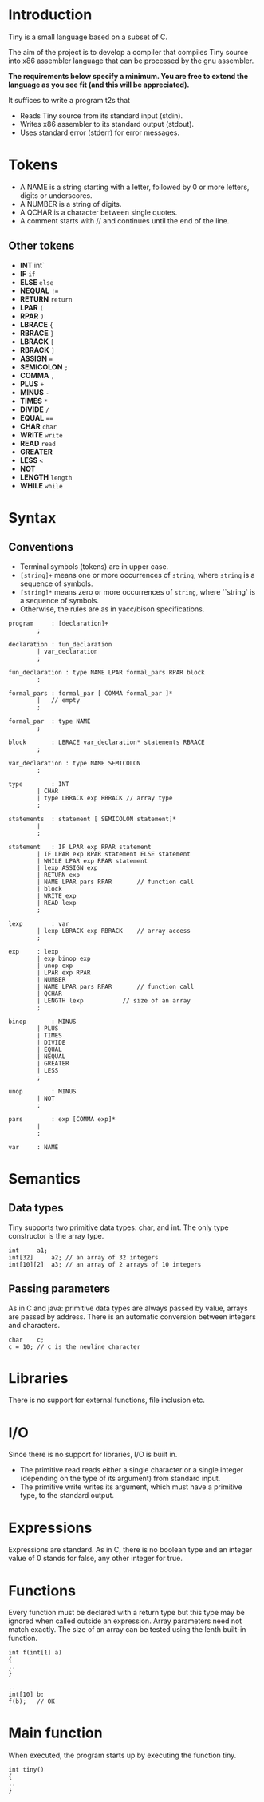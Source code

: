 # Introduction
Tiny is a small language based on a subset of C.

The aim of the project is to develop a compiler that compiles Tiny source into x86 assembler language that can be processed by the gnu assembler.

**The requirements below specify a minimum. You are free to extend the language as you see fit (and this will be appreciated).**

It suffices to write a program t2s that

* Reads Tiny source from its standard input (stdin).
* Writes x86 assembler to its standard output (stdout).
* Uses standard error (stderr) for error messages. 

# Tokens

* A NAME is a string starting with a letter, followed by 0 or more letters, digits or underscores.
* A NUMBER is a string of digits.
* A QCHAR is a character between single quotes.
* A comment starts with // and continues until the end of the line.
    
## Other tokens
* **INT** int`
* **IF** `if`
* **ELSE** `else`
* **NEQUAL** `!=`
* **RETURN** `return`
* **LPAR** `(`
* **RPAR** `)`
* **LBRACE** `{`
* **RBRACE** `}`
* **LBRACK** `[`
* **RBRACK** `]`
* **ASSIGN** `=`
* **SEMICOLON** `;`
* **COMMA** `,`
* **PLUS** `+`
* **MINUS** `-`
* **TIMES** `*`
* **DIVIDE** `/`
* **EQUAL** `==`
* **CHAR** `char`
* **WRITE** `write`
* **READ** `read`
* **GREATER** 
* **LESS** `<`
* **NOT** 
* **LENGTH** `length`
* **WHILE** `while`

# Syntax
## Conventions

* Terminal symbols (tokens) are in upper case.
* `[string]+` means one or more occurrences of `string`, where `string` is a sequence of symbols.
* `[string]*` means zero or more occurrences of `string`, where ``string` is a sequence of symbols.
* Otherwise, the rules are as in yacc/bison specifications.

```
program     : [declaration]+
        ;

declaration : fun_declaration
        | var_declaration
        ;

fun_declaration : type NAME LPAR formal_pars RPAR block
        ;

formal_pars : formal_par [ COMMA formal_par ]*
        |   // empty
        ;

formal_par  : type NAME
        ;

block       : LBRACE var_declaration* statements RBRACE
        ;

var_declaration : type NAME SEMICOLON
        ;

type        : INT
        | CHAR
        | type LBRACK exp RBRACK // array type
        ;

statements  : statement [ SEMICOLON statement]*
        |
        ;

statement   : IF LPAR exp RPAR statement
        | IF LPAR exp RPAR statement ELSE statement
        | WHILE LPAR exp RPAR statement
        | lexp ASSIGN exp
        | RETURN exp 
        | NAME LPAR pars RPAR       // function call
        | block
        | WRITE exp
        | READ lexp
        ;

lexp        : var
        | lexp LBRACK exp RBRACK    // array access
        ;

exp     : lexp
        | exp binop exp     
        | unop exp
        | LPAR exp RPAR
        | NUMBER 
        | NAME LPAR pars RPAR       // function call
        | QCHAR
        | LENGTH lexp           // size of an array
        ;

binop       : MINUS
        | PLUS
        | TIMES
        | DIVIDE
        | EQUAL
        | NEQUAL
        | GREATER
        | LESS
        ;

unop        : MINUS
        | NOT
        ;

pars        : exp [COMMA exp]*  
        | 
        ;

var     : NAME
```

# Semantics

## Data types
Tiny supports two primitive data types: char, and int. The only type constructor is the array type.

    int     a1;
    int[32]     a2; // an array of 32 integers
    int[10][2]  a3; // an array of 2 arrays of 10 integers


## Passing parameters
As in C and java: primitive data types are always passed by value, arrays are passed by address.
There is an automatic conversion between integers and characters.

    char    c;
    c = 10; // c is the newline character

# Libraries
There is no support for external functions, file inclusion etc. 

# I/O
Since there is no support for libraries, I/O is built in.

* The primitive read reads either a single character or a single integer (depending on the type of its argument) from standard input.
* The primitive write writes its argument, which must have a primitive type, to the standard output. 

# Expressions
Expressions are standard. As in C, there is no boolean type and an integer value of 0 stands for false, any other integer for true. 

# Functions
Every function must be declared with a return type but this type may be ignored when called outside an expression. Array parameters need not match exactly. The size of an array can be tested using the lenth built-in function.

    int f(int[1] a)
    {
    ..
    }

    ..
    int[10] b;
    f(b);   // OK

# Main function
When executed, the program starts up by executing the function tiny.

    int tiny()
    {
    ..
    }

